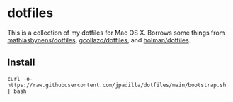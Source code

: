 # dotfiles

This is a collection of my dotfiles for Mac OS X. Borrows some things from [mathiasbynens/dotfiles](https://github.com/mathiasbynens/dotfiles), [gcollazo/dotfiles](https://github.com/gcollazo/dotfiles), and [holman/dotfiles](https://github.com/holman/dotfiles).

## Install

```
curl -o- https://raw.githubusercontent.com/jpadilla/dotfiles/main/bootstrap.sh | bash
```
